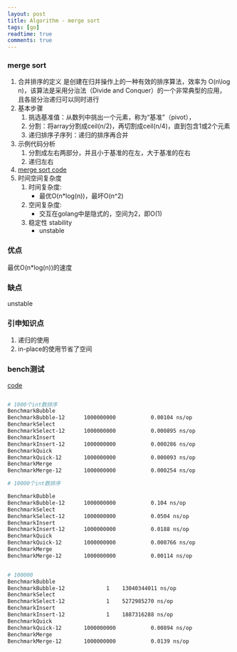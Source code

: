 ```yaml
---
layout: post
title: Algorithm - merge sort
tags: [go]
readtime: true
comments: true
---
```


### merge sort
1. 合并排序的定义 是创建在归并操作上的一种有效的排序算法，效率为 O(n\log n)，该算法是采用分治法（Divide and Conquer）的一个非常典型的应用，且各层分治递归可以同时进行
2. 基本步骤
    1. 挑选基准值：从数列中挑出一个元素，称为“基准”（pivot），
    2. 分割：将array分割成ceil(n/2)，再切割成ceil(n/4)，直到包含1或2个元素
    3. 递归排序子序列：递归的排序再合并
2. 示例代码分析
    1. 分割成左右两部分，并且小于基准的在左，大于基准的在右
    2. 递归左右
3. [merge sort code](../algorithm/sort/sort_test.go)
4. 时间空间复杂度
    1. 时间复杂度:
        * 最优O(n*log(n))，最坏O(n^2)
    2. 空间复杂度: 
        * 交互在golang中是隐式的，空间为2，即O(1)
    3. 稳定性 stability
        * unstable    

### 优点
最优O(n*log(n))的速度

### 缺点
unstable

### 引申知识点
1. 递归的使用
2. in-place的使用节省了空间

### bench测试
[code](../algorithm/sort/sort_test.go)

```sh

# 1000个int数排序
BenchmarkBubble
BenchmarkBubble-12    	1000000000	         0.00104 ns/op
BenchmarkSelect
BenchmarkSelect-12    	1000000000	         0.000895 ns/op
BenchmarkInsert
BenchmarkInsert-12    	1000000000	         0.000286 ns/op
BenchmarkQuick
BenchmarkQuick-12     	1000000000	         0.000093 ns/op
BenchmarkMerge
BenchmarkMerge-12     	1000000000	         0.000254 ns/op

# 10000个int数排序

BenchmarkBubble
BenchmarkBubble-12    	1000000000	         0.104 ns/op
BenchmarkSelect
BenchmarkSelect-12    	1000000000	         0.0504 ns/op
BenchmarkInsert
BenchmarkInsert-12    	1000000000	         0.0188 ns/op
BenchmarkQuick
BenchmarkQuick-12     	1000000000	         0.000766 ns/op
BenchmarkMerge
BenchmarkMerge-12     	1000000000	         0.00114 ns/op


# 100000
BenchmarkBubble
BenchmarkBubble-12    	       1	13040344011 ns/op
BenchmarkSelect
BenchmarkSelect-12    	       1	5272985270 ns/op
BenchmarkInsert
BenchmarkInsert-12    	       1	1887316288 ns/op
BenchmarkQuick
BenchmarkQuick-12     	1000000000	         0.00894 ns/op
BenchmarkMerge
BenchmarkMerge-12     	1000000000	         0.0139 ns/op
```